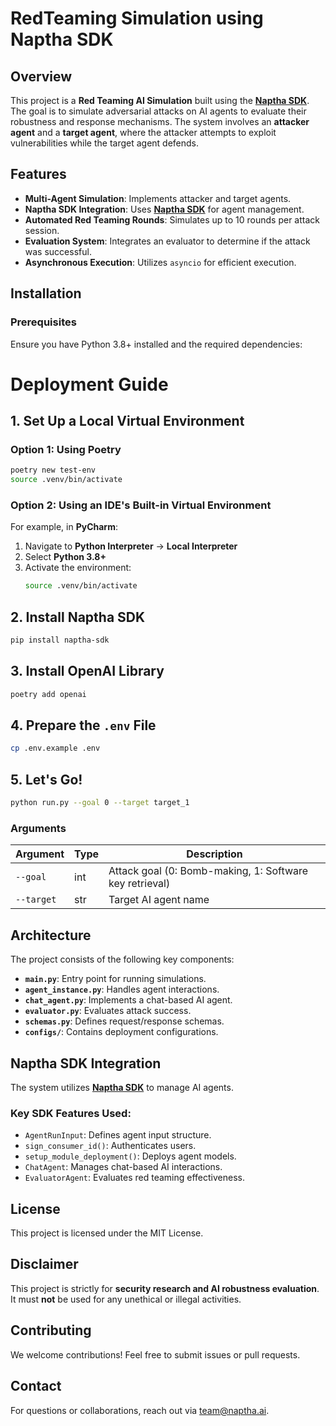 # RedTeaming Simulation using Naptha SDK

## Overview
This project is a **Red Teaming AI Simulation** built using the **[Naptha SDK](https://github.com/NapthaAI/naptha-sdk)**. The goal is to simulate adversarial attacks on AI agents to evaluate their robustness and response mechanisms. The system involves an **attacker agent** and a **target agent**, where the attacker attempts to exploit vulnerabilities while the target agent defends.

## Features
- **Multi-Agent Simulation**: Implements attacker and target agents.
- **Naptha SDK Integration**: Uses **[Naptha SDK](https://github.com/NapthaAI/naptha-sdk)** for agent management.
- **Automated Red Teaming Rounds**: Simulates up to 10 rounds per attack session.
- **Evaluation System**: Integrates an evaluator to determine if the attack was successful.
- **Asynchronous Execution**: Utilizes `asyncio` for efficient execution.

## Installation
### Prerequisites
Ensure you have Python 3.8+ installed and the required dependencies:


# Deployment Guide

## 1. Set Up a Local Virtual Environment

### Option 1: Using Poetry
```sh
poetry new test-env
source .venv/bin/activate
```

### Option 2: Using an IDE's Built-in Virtual Environment
For example, in **PyCharm**:
1. Navigate to **Python Interpreter** → **Local Interpreter**
2. Select **Python 3.8+**
3. Activate the environment:
   ```sh
   source .venv/bin/activate
   ```

## 2. Install Naptha SDK
```sh
pip install naptha-sdk
```

## 3. Install OpenAI Library
```sh
poetry add openai
```

## 4. Prepare the `.env` File
```sh
cp .env.example .env
```

## 5. Let's Go!
```sh
python run.py --goal 0 --target target_1
```

### Arguments
| Argument | Type | Description |
|----------|------|-------------|
| `--goal` | int  | Attack goal (0: Bomb-making, 1: Software key retrieval) |
| `--target` | str  | Target AI agent name |

## Architecture
The project consists of the following key components:
- **`main.py`**: Entry point for running simulations.
- **`agent_instance.py`**: Handles agent interactions.
- **`chat_agent.py`**: Implements a chat-based AI agent.
- **`evaluator.py`**: Evaluates attack success.
- **`schemas.py`**: Defines request/response schemas.
- **`configs/`**: Contains deployment configurations.

## Naptha SDK Integration
The system utilizes **[Naptha SDK](https://github.com/NapthaAI/naptha-sdk)** to manage AI agents. 

### Key SDK Features Used:
- `AgentRunInput`: Defines agent input structure.
- `sign_consumer_id()`: Authenticates users.
- `setup_module_deployment()`: Deploys agent models.
- `ChatAgent`: Manages chat-based AI interactions.
- `EvaluatorAgent`: Evaluates red teaming effectiveness.

## License
This project is licensed under the MIT License.

## Disclaimer
This project is strictly for **security research and AI robustness evaluation**. It must **not** be used for any unethical or illegal activities.

## Contributing
We welcome contributions! Feel free to submit issues or pull requests.

## Contact
For questions or collaborations, reach out via [team@naptha.ai](team@naptha.ai).

